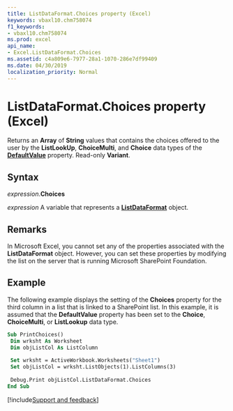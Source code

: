 ```yaml
---
title: ListDataFormat.Choices property (Excel)
keywords: vbaxl10.chm758074
f1_keywords:
- vbaxl10.chm758074
ms.prod: excel
api_name:
- Excel.ListDataFormat.Choices
ms.assetid: c4a809e6-7977-28a1-1070-286e7df99409
ms.date: 04/30/2019
localization_priority: Normal
---
```



# ListDataFormat.Choices property (Excel)

Returns an **Array** of **String** values that contains the choices offered to the user by the **ListLookUp**, **ChoiceMulti**, and **Choice** data types of the **[DefaultValue](Excel.ListDataFormat.DefaultValue.md)** property. Read-only **Variant**.


## Syntax

_expression_.**Choices**

_expression_ A variable that represents a **[ListDataFormat](Excel.ListDataFormat.md)** object.


## Remarks

In Microsoft Excel, you cannot set any of the properties associated with the **ListDataFormat** object. However, you can set these properties by modifying the list on the server that is running Microsoft SharePoint Foundation.


## Example

The following example displays the setting of the **Choices** property for the third column in a list that is linked to a SharePoint list. In this example, it is assumed that the **DefaultValue** property has been set to the **Choice**, **ChoiceMulti**, or **ListLookup** data type.

```vb
Sub PrintChoices() 
 Dim wrksht As Worksheet 
 Dim objListCol As ListColumn 
 
 Set wrksht = ActiveWorkbook.Worksheets("Sheet1") 
 Set objListCol = wrksht.ListObjects(1).ListColumns(3) 
 
 Debug.Print objListCol.ListDataFormat.Choices 
End Sub
```




[!include[Support and feedback](~/includes/feedback-boilerplate.md)]